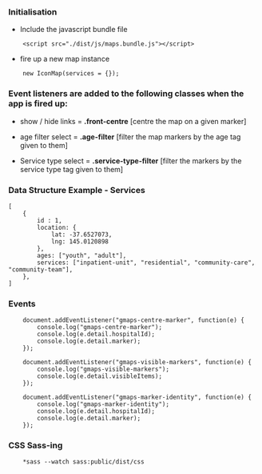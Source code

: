 ### Initialisation ###

* Include the javascript bundle file 

```
	<script src="./dist/js/maps.bundle.js"></script>    
```

* fire up a new map instance

```
	new IconMap(services = {});
```

### Event listeners are added to the following classes when the app is fired up: ###

* show / hide links = **.front-centre** [centre the map on a given marker]

* age filter select = **.age-filter** [filter the map markers by the age tag given to them]

* Service type select = **.service-type-filter** [filter the markers by the service type tag given to them]

### Data Structure Example - Services ###

```
[
	{
		id : 1,
		location: {
			lat: -37.6527073,
			lng: 145.0120898
		},
		ages: ["youth", "adult"],
		services: ["inpatient-unit", "residential", "community-care", "community-team"],
	},
]
```

### Events ###

```
	document.addEventListener("gmaps-centre-marker", function(e) {
		console.log("gmaps-centre-marker");
		console.log(e.detail.hospitalId);
		console.log(e.detail.marker);
	});

	document.addEventListener("gmaps-visible-markers", function(e) {
		console.log("gmaps-visible-markers");
		console.log(e.detail.visibleItems);
	});

	document.addEventListener("gmaps-marker-identity", function(e) {
		console.log("gmaps-marker-identity");
		console.log(e.detail.hospitalId);
		console.log(e.detail.marker);
	});
```

### CSS Sass-ing ###

```
	*sass --watch sass:public/dist/css 
```
